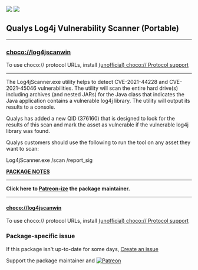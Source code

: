 [![](https://img.shields.io/chocolatey/v/log4jscanwin?color=green&label=log4jscanwin)](https://chocolatey.org/packages/log4jscanwin) [![](https://img.shields.io/chocolatey/dt/log4jscanwin)](https://chocolatey.org/packages/log4jscanwin)

## Qualys Log4j Vulnerability Scanner (Portable)

---

### [choco://log4jscanwin](choco://log4jscanwin)
To use choco:// protocol URLs, install [(unofficial) choco:// Protocol support ](https://chocolatey.org/packages/choco-protocol-support)

---

The Log4jScanner.exe utility helps to detect CVE-2021-44228 and CVE-2021-45046 vulnerabilities. The utility will scan the entire hard drive(s) including archives (and nested JARs) for the Java class that indicates the Java application contains a vulnerable log4j library. The utility will output its results to a console.

Qualys has added a new QID (376160) that is designed to look for the results of this scan and mark the asset as vulnerable if the vulnerable log4j library was found.

Qualys customers should use the following to run the tool on any asset they want to scan:

Log4jScanner.exe /scan /report_sig

**[PACKAGE NOTES](https://github.com/bcurran3/ChocolateyPackages/blob/master/log4jscanwin/readme.md)**

***
**Click here to [Patreon-ize](https://www.patreon.com/bcurran3) the package maintainer.**
***

#### [choco://log4jscanwin](choco://log4jscanwin)
To use choco:// protocol URLs, install [(unofficial) choco:// Protocol support ](https://chocolatey.org/packages/choco-protocol-support)

### Package-specific issue
If this package isn't up-to-date for some days, [Create an issue](https://github.com/tunisiano187/Chocolatey-packages/issues/new/choose)

Support the package maintainer and [![Patreon](https://cdn.jsdelivr.net/gh/tunisiano187/Chocolatey-packages@d15c4e19c709e7148588d4523ffc6dd3cd3c7e5e/icons/patreon.png)](https://www.patreon.com/bePatron?u=39585820)
